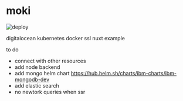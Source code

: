 # moki

![deploy](https://github.com/Nojusle/moki2/workflows/deploy/badge.svg)

digitalocean kubernetes docker ssl nuxt example

to do
- connect with other resources
- add node backend
- add mongo helm chart https://hub.helm.sh/charts/ibm-charts/ibm-mongodb-dev
- add elastic search
- no newtork queries when ssr
